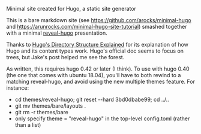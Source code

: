 Minimal site created for Hugo, a static site generator

This is a bare markdown site (see https://github.com/arocks/minimal-hugo and https://arunrocks.com/minimal-hugo-site-tutorial)
smashed together with a minimal <a href="https://themes.gohugo.io/reveal-hugo/">reveal-hugo</a> presentation.

Thanks to <a href="https://www.jakewiesler.com/blog/hugo-directory-structure/">Hugo's Directory Structure Explained</a>
for its explanation of how Hugo and its content types work.  Hugo's official doc seems to focus on trees, but Jake's post helped me see the forest.

As written, this requires hugo 0.42 or later (I think).  To use with hugo 0.40 (the one that comes with ubuntu 18.04), you'll have to both rewind to a matching reveal-hugo, and avoid using the new multiple themes feature.  For instance:
- cd themes/reveal-hugo; git reset --hard 3bd0dbabe99; cd ../..
- git mv themes/bare/layouts .
- git rm -r themes/bare
- only specify theme = "reveal-hugo" in the top-level config.toml (rather than a list)
